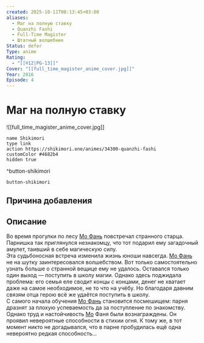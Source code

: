 ```yaml
---
created: 2025-10-11T00:13:45+03:00
aliases:
  - Маг на полную ставку
  - Quanzhi Fashi
  - Full-Time Magister
  - Штатный волшебник
Status: defer
Type: anime
Rating:
  - "[[®️12|PG-13]]"
Cover: "[[full_time_magister_anime_cover.jpg]]"
Year: 2016
Episode: 4
---
```


# Маг на полную ставку

![[full_time_magister_anime_cover.jpg]]



```button
name Shikimori
type link
action https://shikimori.one/animes/34300-quanzhi-fashi
customColor #4682b4
hidden true
```
^button-shikimori





`button-shikimori`

## Причина добавления




## Описание

Во время прогулки по лесу [Мо Фань](https://shikimori.one/characters/151865-fan-mo) повстречал странного старца. Парнишка так приглянулся незнакомцу, что тот подарил ему загадочный амулет, таивший в себе магическую силу.  
Эта судьбоносная встреча изменила жизнь юноши навсегда. [Мо Фань](https://shikimori.one/characters/151865-fan-mo) не на шутку заинтересовался волшебством. Вот только самостоятельно узнать больше о странной вещице ему не удалось. Оставался только один выход — поступить в школу магии. Однако здесь поджидала проблема: его семья еле сводит концы с концами, денег не хватает даже на самое необходимое, не то что на учёбу. Но благодаря давним связям отца герою всё же удаётся поступить в школу.  
С самого начала обучения [Мо Фань](https://shikimori.one/characters/151865-fan-mo) становится посмешищем: парня дразнят за плохую успеваемость да за поступление по знакомству. Однако труд и настойчивость [Мо](https://shikimori.one/characters/151865-fan-mo) Фаня были вознаграждены. Он проявил невероятные способности в стихии огня. К тому же, в тот момент никто не догадывался, что в парне пробудилась ещё одна невероятно редкая способность...
